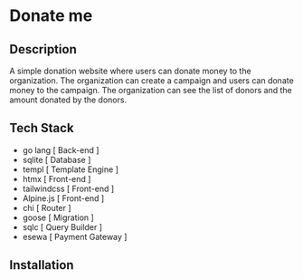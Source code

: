 # Donate me

## Description

A simple donation website where users can donate money to the organization. The organization can create a campaign and users can donate money to the campaign. The organization can see the list of donors and the amount donated by the donors.

## Tech Stack

- go lang  [ Back-end ]
- sqlite [ Database ]
- templ [ Template Engine ]
- htmx [ Front-end ]
- tailwindcss [ Front-end ]
- Alpine.js [ Front-end ]
- chi [ Router ]
- goose [ Migration ]
- sqlc [ Query Builder ]
- esewa [ Payment Gateway ]

## Installation

